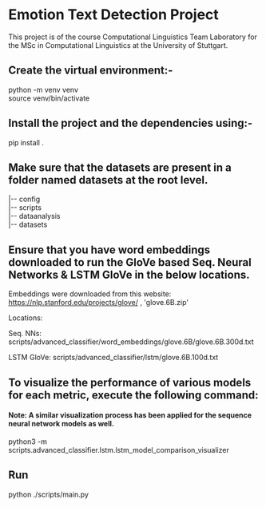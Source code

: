 # Emotion Text Detection Project

This project is of the course Computational Linguistics Team Laboratory for the MSc in Computational Linguistics at the University of Stuttgart.


## Create the virtual environment:-

python -m venv venv       
source venv/bin/activate     


## Install the project and the dependencies using:- 

pip install .


## Make sure that the datasets are present in a folder named datasets at the root level.

|-- config  
|-- scripts    
|-- dataanalysis   
|-- datasets   

## Ensure that you have word embeddings downloaded to run the GloVe based Seq. Neural Networks & LSTM GloVe in the below locations.
Embeddings were downloaded from this website: https://nlp.stanford.edu/projects/glove/ , 'glove.6B.zip'

Locations:

Seq. NNs: scripts/advanced_classifier/word_embeddings/glove.6B/glove.6B.300d.txt

LSTM GloVe: scripts/advanced_classifier/lstm/glove.6B.100d.txt

## To visualize the performance of various models for each metric, execute the following command:
#### Note: A similar visualization process has been applied for the sequence neural network models as well.

python3 -m scripts.advanced_classifier.lstm.lstm_model_comparison_visualizer


## Run

python ./scripts/main.py
